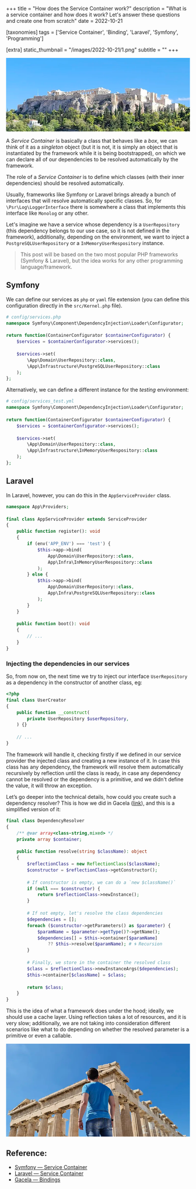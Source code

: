 +++
title = "How does the Service Container work?"
description = "What is a service container and how does it work? Let's answer these questions and create one from scratch"
date = 2022-10-21

[taxonomies]
tags = ['Service Container', 'Binding', 'Laravel', 'Symfony', 'Programming']

[extra]
static_thumbnail = "/images/2022-10-21/1.png"
subtitle = ""
+++

![acropolis-greece](/images/2022-10-21/1.png)

A _Service Container_ is basically a class that behaves like a _box_, we can think of it as a _singleton_ object (but it
is not, it is simply an object that is instantiated by the framework while it is being bootstrapped), on which we can
declare all of our dependencies to be resolved automatically by the framework.

The role of a _Service Container_ is to define which classes (with their inner dependencies) should be resolved
automatically.

Usually, frameworks like Symfony or Laravel brings already a bunch of interfaces that will resolve automatically
specific classes. So, for `\Psr\Log\LoggerInterface` there is somewhere a class that implements this interface
like `Monolog` or any other.

Let's imagine we have a service whose dependency is a `UserRepository` (this dependency belongs to our use case, so it
is not defined in the framework), additionally, depending on the environment, we want to inject
a `PostgreSQLUserRepository` or a `InMemoryUserRespository` instance.

> This post will be based on the two most popular PHP frameworks (Symfony & Laravel), but the idea works for any other
> programming language/framework.

## Symfony

We can define our services as `php` or `yaml` file extension (you can define this configuration directly in
the `src/Kernel.php` file).

```php source
# config/services.php
namespace Symfony\Component\DependencyInjection\Loader\Configurator;

return function(ContainerConfigurator $containerConfigurator) {
    $services = $containerConfigurator->services();

    $services->set(
        \App\Domain\UserRepository::class,
        \App\Infrastructure\PostgreSQLUserRepository::class
    );
};
```

Alternatively, we can define a different instance for the _testing_ environment:

```php source
# config/services_test.yml
namespace Symfony\Component\DependencyInjection\Loader\Configurator;

return function(ContainerConfigurator $containerConfigurator) {
    $services = $containerConfigurator->services();

    $services->set(
        \App\Domain\UserRepository::class,
        \App\Infrastructure\InMemoryUserRespository::class
    );
};
```

## Laravel

In Laravel, however, you can do this in the `AppServiceProvider` class.

```php source
namespace App\Providers;

final class AppServiceProvider extends ServiceProvider
{
    public function register(): void
    {
        if (env('APP_ENV') === 'test') {
            $this->app->bind(
                App\Domain\UserRepository::class,
                App\Infra\InMemoryUserRespository::class
            );
        } else {
            $this->app->bind(
                App\Domain\UserRepository::class,
                App\Infra\PostgreSQLUserRepository::class
            );
        }
    }

    public function boot(): void
    {
        // ...
    }
}
```

### Injecting the dependencies in our services

So, from now on, the next time we try to inject our interface `UserRepository` as a dependency in the constructor of
another class, eg:

```php source
<?php
final class UserCreator
{
    public function __construct(
        private UserRepository $userRepository,
    ) {}

    // ...
}
```

The framework will handle it, checking firstly if we defined in our service provider the injected class and creating a
new instance of it. In case this class has any dependency, the framework will resolve them automatically recursively by
reflection until the class is ready, in case any dependency cannot be resolved or the dependency is a primitive, and we
didn't define the value, it will throw an exception.

<div class="separator"></div>

Let’s go deeper into the technical details, how could you create such a dependency resolver? This is how we did in
Gacela ([link](https://github.com/gacela-project/container/blob/d3f0714306cbe1e77707741a4146411d84539f2a/src/Container/DependencyResolver.php)),
and this is a simplified version of it:

```php source
final class DependencyResolver
{
    /** @var array<class-string,mixed> */
    private array $container;

    public function resolve(string $className): object
    {
        $reflectionClass = new ReflectionClass($className);
        $constructor = $reflectionClass->getConstructor();

        # If constructor is empty, we can do a `new $className()`
        if (null === $constructor) {
            return $reflectionClass->newInstance();
        }

        # If not empty, let's resolve the class dependencies
        $dependencies = [];
        foreach ($constructor->getParameters() as $parameter) {
            $paramName = $parameter->getType()?->getName();
            $dependencies[] = $this->container[$paramName]
                ?? $this->resolve($paramName); # 🌀 Recursion
        }

        # Finally, we store in the container the resolved class
        $class = $reflectionClass->newInstanceArgs($dependencies);
        $this->container[$className] = $class;

        return $class;
    }
}
```

This is the idea of what a framework does under the hood; ideally, we should use a cache layer.
Using reflection takes a lot of resources, and it is very slow; additionally, we are not taking into consideration
different scenarios like what to do depending on whether the resolved parameter is a primitive or even a callable.

![parthenon-greece](/images/2022-10-21/2.png)

## Reference:

- [Symfony — Service Container](https://symfony.com/doc/current/service_container.html)
- [Laravel — Service Container](https://laravel.com/docs/9.x/container#binding-primitives)
- [Gacela — Bindings](https://gacela-project.com/docs/bootstrap/#bindings)